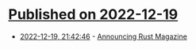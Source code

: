 # [Published on 2022-12-19](index.md)

* [2022-12-19, 21:42:46](https://lobste.rs/s/i7szmo/announcing_rust_magazine) - [Announcing Rust Magazine](https://rustmagazine.github.io/announcing/)
